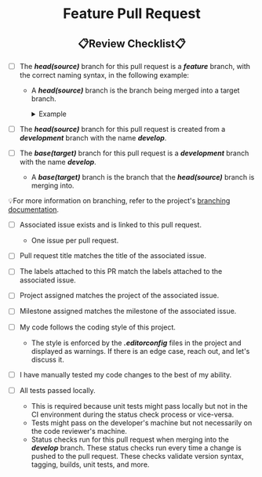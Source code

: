<!--suppress HtmlDeprecatedAttribute -->
<h1 style="font-weight:bold" align="center">Feature Pull Request</h1>
<h2 style="font-weight:bold" align="center">📋Review Checklist📋</h2>

- [ ] The **_head(source)_** branch for this pull request is a **_feature_** branch, with the correct naming syntax, in the following example:
  - A **_head(source)_** branch is the branch being merged into a target branch.
    <details closed><summary>Example</summary>

      ``` xml
      Syntax: feature/<issue-num>-<description>
      Example: feature/123-my-feature
      ```
    </details>

- [ ] The **_head(source)_** branch for this pull request is created from a **_development_** branch with the name **_develop_**.

- [ ] The **_base(target)_** branch for this pull request is a **_development_** branch with the name **_develop_**.
  - A **_base(target)_** branch is the branch that the **_head(source)_** branch is merging into.

💡For more information on branching, refer to the project's [branching documentation](https://github.com/KinsonDigital/.github/blob/master/docs/Branching.md).

- [ ] Associated issue exists and is linked to this pull request.
  - One issue per pull request.

- [ ] Pull request title matches the title of the associated issue.

- [ ] The labels attached to this PR match the labels attached to the associated issue.

- [ ] Project assigned matches the project of the associated issue.

- [ ] Milestone assigned matches the milestone of the associated issue.

- [ ] My code follows the coding style of this project.
  - The style is enforced by the **_.editorconfig_** files in the project and displayed as warnings.  If there is an edge case, reach out, and let's discuss it.

- [ ] I have manually tested my code changes to the best of my ability.

- [ ] All tests passed locally.
  - This is required because unit tests might pass locally but not in the CI environment during the status check process or vice-versa.
  - Tests might pass on the developer's machine but not necessarily on the code reviewer's machine.
  - Status checks run for this pull request when merging into the **_develop_** branch.  These status checks run every time a change is pushed to the pull request.  These checks validate version syntax, tagging, builds, unit tests, and more.
